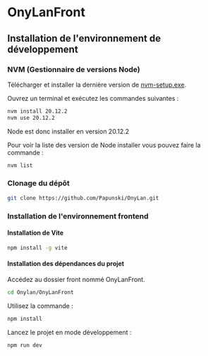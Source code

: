 # OnyLanFront

## Installation de l'environnement de développement

### NVM (Gestionnaire de versions Node)

Télécharger et installer la dernière version de [nvm-setup.exe](https://github.com/coreybutler/nvm-windows/releases).

Ouvrez un terminal et exécutez les commandes suivantes :

```bash
nvm install 20.12.2
nvm use 20.12.2
```

Node est donc installer en version 20.12.2

Pour voir la liste des version de Node installer vous pouvez faire la commande :

```bash
nvm list
```

### Clonage du dépôt


```bash
git clone https://github.com/Papunski/OnyLan.git
```

### Installation de l'environnement frontend 

#### Installation de Vite
```bash
npm install -g vite
```
#### Installation des dépendances du projet

Accédez au dossier front nommé OnyLanFront.

```bash
cd Onylan/OnyLanFront
```
Utilisez la commande :

```bash
npm install
```

Lancez le projet en mode développement :


```bash
npm run dev
```
